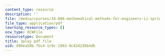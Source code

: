 ```yaml
---
content_type: resource
description: ''
file: /media/courses/18-086-mathematical-methods-for-engineers-ii-spring-2006/d98ea58b7bc41c9c19839c42d236b4db_xzUOJ-uQ8F0.pdf
file_type: application/pdf
learning_resource_types: []
ocw_type: OCWFile
resourcetype: Document
title: 3play pdf file
uid: d98ea58b-7bc4-1c9c-1983-9c42d236b4db
---
```

